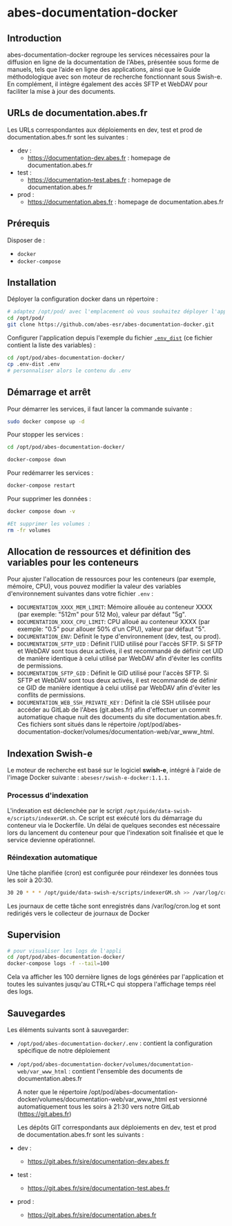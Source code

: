 # abes-documentation-docker


## Introduction
abes-documentation-docker regroupe les services nécessaires pour la diffusion en ligne de la documentation de l'Abes, présentée sous forme de manuels, tels que l’aide en ligne des applications, ainsi que le Guide méthodologique avec son moteur de recherche fonctionnant sous Swish-e. En complément, il intègre également des accès SFTP et WebDAV pour faciliter la mise à jour des documents.

## URLs de documentation.abes.fr

Les URLs correspondantes aux déploiements en dev, test et prod de documentation.abes.fr sont les suivantes :

- dev :
  - https://documentation-dev.abes.fr : homepage de documentation.abes.fr
- test :
  - https://documentation-test.abes.fr : homepage de documentation.abes.fr
- prod :
  - https://documentation.abes.fr : homepage de documentation.abes.fr

## Prérequis

Disposer de :
- ``docker``
- ``docker-compose``

## Installation 

Déployer la configuration docker dans un répertoire :
```bash
# adaptez /opt/pod/ avec l'emplacement où vous souhaitez déployer l'application
cd /opt/pod/
git clone https://github.com/abes-esr/abes-documentation-docker.git
```

Configurer l'application depuis l'exemple du fichier [``.env_dist``](./.env_dist) (ce fichier contient la liste des variables) :
```bash
cd /opt/pod/abes-documentation-docker/
cp .env-dist .env
# personnaliser alors le contenu du .env
```

## Démarrage et arrêt

Pour démarrer les services, il faut lancer la commande suivante :

```bash
sudo docker compose up -d
```
Pour stopper les services :

```bash
cd /opt/pod/abes-documentation-docker/

docker-compose down
```

Pour redémarrer les services :
```bash
docker-compose restart
```

Pour supprimer les données :

```bash
docker compose down -v

#Et supprimer les volumes : 
rm -fr volumes
```

## Allocation de ressources et définition des variables pour les conteneurs

Pour ajuster l'allocation de ressources pour les conteneurs (par exemple, mémoire, CPU), vous pouvez modifier la valeur des variables d'environnement suivantes dans votre fichier ``.env`` :

- `DOCUMENTATION_XXXX_MEM_LIMIT`: Mémoire allouée au conteneur XXXX (par exemple: "512m" pour 512 Mo), valeur par défaut "5g".
- `DOCUMENTATION_XXXX_CPU_LIMIT`: CPU alloué au conteneur XXXX (par exemple: "0.5" pour allouer 50% d'un CPU), valeur par défaut "5".
- `DOCUMENTATION_ENV`: Définit le type d'environnement (dev, test, ou prod).
- `DOCUMENTATION_SFTP_UID` : Définit l'UID utilisé pour l'accès SFTP. Si SFTP et WebDAV sont tous deux activés, il est recommandé de définir cet UID de manière identique à celui utilisé par WebDAV afin d'éviter les conflits de permissions.
- `DOCUMENTATION_SFTP_GID` : Définit le GID utilisé pour l'accès SFTP. Si SFTP et WebDAV sont tous deux activés, il est recommandé de définir ce GID de manière identique à celui utilisé par WebDAV afin d'éviter les conflits de permissions.
- `DOCUMENTATION_WEB_SSH_PRIVATE_KEY` : Définit la clé SSH utilisée pour accéder au GitLab de l'Abes (git.abes.fr) afin d'effectuer un commit automatique chaque nuit des documents du site documentation.abes.fr. Ces fichiers sont situés dans le répertoire /opt/pod/abes-documentation-docker/volumes/documentation-web/var_www_html.

## Indexation Swish-e

Le moteur de recherche est basé sur le logiciel **swish-e**, intégré à l'aide de l'image Docker suivante : ``abesesr/swish-e-docker:1.1.1.``
### Processus d'indexation ###
L'indexation est déclenchée par le script ``/opt/guide/data-swish-e/scripts/indexerGM.sh``. Ce script est exécuté lors du démarrage du conteneur via le Dockerfile. Un délai de quelques secondes est nécessaire lors du lancement du conteneur pour que l'indexation soit finalisée et que le service devienne opérationnel.
### Réindexation automatique ###
Une tâche planifiée (cron) est configurée pour réindexer les données tous les soir à 20:30.
```bash
30 20 * * * /opt/guide/data-swish-e/scripts/indexerGM.sh >> /var/log/cron.log 2>&1
```
Les journaux de cette tâche sont enregistrés dans /var/log/cron.log et sont redirigés vers le collecteur de journaux de Docker

## Supervision

```bash
# pour visualiser les logs de l'appli
cd /opt/pod/abes-documentation-docker/
docker-compose logs -f --tail=100
```
Cela va afficher les 100 dernière lignes de logs générées par l'application et toutes les suivantes jusqu'au CTRL+C qui stoppera l'affichage temps réel des logs.

## Sauvegardes

Les éléments suivants sont à sauvegarder:
- ``/opt/pod/abes-documentation-docker/.env`` : contient la configuration spécifique de notre déploiement
- ``/opt/pod/abes-documentation-docker/volumes/documentation-web/var_www_html`` : contient l'ensemble des documents de documentation.abes.fr

  A noter que le répertoire /opt/pod/abes-documentation-docker/volumes/documentation-web/var_www_html est versionné automatiquement tous les soirs à 21:30 vers notre GitLab (https://git.abes.fr)
  
  Les dépôts GIT correspondants aux déploiements en dev, test et prod de documentation.abes.fr sont les suivants :

- dev :
  - https://git.abes.fr/sire/documentation-dev.abes.fr
- test :
  - https://git.abes.fr/sire/documentation-test.abes.fr
- prod :
  - https://git.abes.fr/sire/documentation.abes.fr
